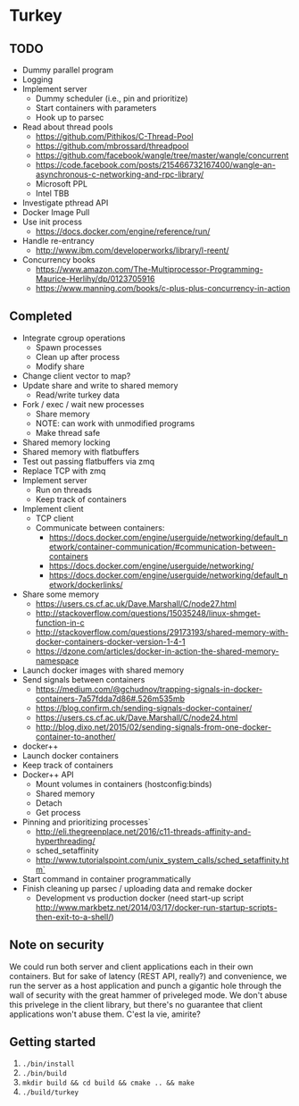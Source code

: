 # Turkey

## TODO
- Dummy parallel program
- Logging
- Implement server
  - Dummy scheduler (i.e., pin and prioritize)
  - Start containers with parameters
  - Hook up to parsec
- Read about thread pools
  - https://github.com/Pithikos/C-Thread-Pool
  - https://github.com/mbrossard/threadpool
  - https://github.com/facebook/wangle/tree/master/wangle/concurrent
  - https://code.facebook.com/posts/215466732167400/wangle-an-asynchronous-c-networking-and-rpc-library/
  - Microsoft PPL
  - Intel TBB
- Investigate pthread API
- Docker Image Pull
- Use init process
  - https://docs.docker.com/engine/reference/run/
- Handle re-entrancy
  - http://www.ibm.com/developerworks/library/l-reent/
- Concurrency books
  - https://www.amazon.com/The-Multiprocessor-Programming-Maurice-Herlihy/dp/0123705916
  - https://www.manning.com/books/c-plus-plus-concurrency-in-action

## Completed
- Integrate cgroup operations
  - Spawn processes
  - Clean up after process
  - Modify share
- Change client vector to map?
- Update share and write to shared memory
  - Read/write turkey data
- Fork / exec / wait new processes
  - Share memory
  - NOTE: can work with unmodified programs
  - Make thread safe
- Shared memory locking
- Shared memory with flatbuffers
- Test out passing flatbuffers via zmq
- Replace TCP with zmq
- Implement server
  - Run on threads
  - Keep track of containers
- Implement client
  - TCP client
  - Communicate between containers:
    - https://docs.docker.com/engine/userguide/networking/default_network/container-communication/#communication-between-containers
    - https://docs.docker.com/engine/userguide/networking/
    - https://docs.docker.com/engine/userguide/networking/default_network/dockerlinks/
- Share some memory
  - https://users.cs.cf.ac.uk/Dave.Marshall/C/node27.html
  - http://stackoverflow.com/questions/15035248/linux-shmget-function-in-c
  - http://stackoverflow.com/questions/29173193/shared-memory-with-docker-containers-docker-version-1-4-1
  - https://dzone.com/articles/docker-in-action-the-shared-memory-namespace
- Launch docker images with shared memory
- Send signals between containers
  - https://medium.com/@gchudnov/trapping-signals-in-docker-containers-7a57fdda7d86#.526m535mb
  - https://blog.confirm.ch/sending-signals-docker-container/
  - https://users.cs.cf.ac.uk/Dave.Marshall/C/node24.html
  - http://blog.dixo.net/2015/02/sending-signals-from-one-docker-container-to-another/
- docker++
- Launch docker containers
- Keep track of containers
- Docker++ API
  - Mount volumes in containers (hostconfig:binds)
  - Shared memory
  - Detach
  - Get process
- Pinning and prioritizing processes`
  - http://eli.thegreenplace.net/2016/c11-threads-affinity-and-hyperthreading/
  - sched_setaffinity
  - http://www.tutorialspoint.com/unix_system_calls/sched_setaffinity.htm`
- Start command in container programmatically
- Finish cleaning up parsec / uploading data and remake docker
  - Development vs production docker (need start-up script http://www.markbetz.net/2014/03/17/docker-run-startup-scripts-then-exit-to-a-shell/)


## Note on security
We could run both server and client applications each in their own containers. But for sake of latency (REST API, really?) and convenience, we run the server as a host application and punch a gigantic hole through the wall of security with the great hammer of priveleged mode. We don't abuse this privelege in the client library, but there's no guarantee that client applications won't abuse them. C'est la vie, amirite?

## Getting started
1. ```./bin/install```
2. ```./bin/build```
3. ```mkdir build && cd build && cmake .. && make```
4. ```./build/turkey```
